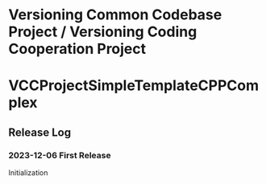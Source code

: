 # Versioning Common Codebase Project / Versioning Coding Cooperation Project
# VCCProjectSimpleTemplateCPPComplex

## Release Log

### 2023-12-06 First Release
Initialization